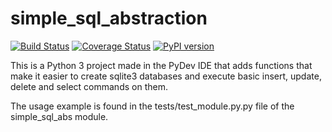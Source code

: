 # simple_sql_abstraction

[![Build Status](https://travis-ci.org/prbpedro/simple_sql_abstraction.svg?branch=master)](https://travis-ci.org/prbpedro/simple_sql_abstraction)
[![Coverage Status](https://coveralls.io/repos/github/prbpedro/simple_sql_abstraction/badge.svg?branch=master)](https://coveralls.io/github/prbpedro/simple_sql_abstraction?branch=master)
[![PyPI version](https://badge.fury.io/py/simple-sql-abstraction.svg)](https://badge.fury.io/py/simple-sql-abstraction)

This is a Python 3 project made in the PyDev IDE that adds functions that make it easier to create sqlite3 databases and execute basic insert, update, delete and select commands on them.

The usage example is found in the tests/test_module.py.py file of the simple_sql_abs module.
